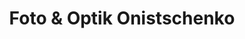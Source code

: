 ---
title: "Foto & Optik Onistschenko"
url: /kranichfeld/foto-und-optik-onistschenko/
shop: Optiker
---